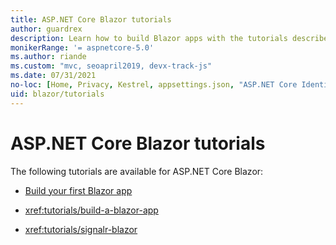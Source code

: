 ```yaml
---
title: ASP.NET Core Blazor tutorials
author: guardrex
description: Learn how to build Blazor apps with the tutorials described by this article.
monikerRange: '= aspnetcore-5.0'
ms.author: riande
ms.custom: "mvc, seoapril2019, devx-track-js"
ms.date: 07/31/2021
no-loc: [Home, Privacy, Kestrel, appsettings.json, "ASP.NET Core Identity", cookie, Cookie, Blazor, "Blazor Server", "Blazor WebAssembly", "Identity", "Let's Encrypt", Razor, SignalR]
uid: blazor/tutorials
---
```

# ASP.NET Core Blazor tutorials

The following tutorials are available for ASP.NET Core Blazor:

* [Build your first Blazor app](https://dotnet.microsoft.com/learn/aspnet/blazor-tutorial/intro)

* <xref:tutorials/build-a-blazor-app>

* <xref:tutorials/signalr-blazor>
